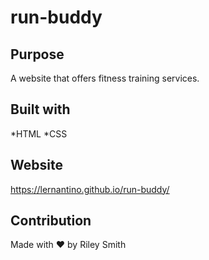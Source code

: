# run-buddy

## Purpose
A website that offers fitness training services.

## Built with 
*HTML
*CSS

## Website
https://lernantino.github.io/run-buddy/

## Contribution
Made with ❤️ by Riley Smith
